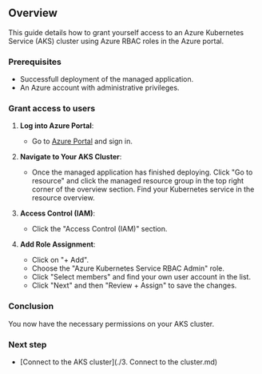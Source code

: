 ## Overview
This guide details how to grant yourself access to an Azure Kubernetes Service (AKS) cluster using Azure RBAC roles in the Azure portal.

### Prerequisites
- Successfull deployment of the managed application.
- An Azure account with administrative privileges.

### Grant access to users

1. **Log into Azure Portal**:
      - Go to [Azure Portal](https://portal.azure.com/) and sign in.

2. **Navigate to Your AKS Cluster**:
      - Once the managed application has finished deploying. Click "Go to resource" and click the managed resource group in the top right corner of the overview section. Find your Kubernetes service in the resource overview.

3. **Access Control (IAM)**:
      -  Click the "Access Control (IAM)" section.

4. **Add Role Assignment**:
      - Click on "+ Add".
      - Choose the "Azure Kubernetes Service RBAC Admin" role.
      - Click "Select members" and find your own user account in the list.
      - Click "Next" and then "Review + Assign" to save the changes.

### Conclusion
You now have the necessary permissions on your AKS cluster.

### Next step

- [Connect to the AKS cluster](./3. Connect to the cluster.md)